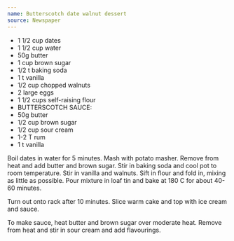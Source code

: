 ```yaml
---
name: Butterscotch date walnut dessert
source: Newspaper
---
```


* 1 1/2 cup dates
* 1 1/2 cup water
* 50g butter
* 1 cup brown sugar
* 1/2 t baking soda
* 1 t vanilla
* 1/2 cup chopped walnuts
* 2 large eggs
* 1 1/2 cups self-raising flour
* BUTTERSCOTCH SAUCE:
* 50g butter
* 1/2 cup brown sugar
* 1/2 cup sour cream
* 1-2 T rum
* 1 t vanilla

Boil dates in water for 5 minutes.  Mash with potato masher.  Remove from heat and add butter and brown sugar.  Stir in baking soda and cool pot to room temperature.  Stir in vanilla and walnuts.  Sift in flour and fold in, mixing as little as possible.  Pour mixture in loaf tin and bake at 180 C for about 40-60 minutes.

Turn out onto rack after 10 minutes.  Slice warm cake and top with ice cream and sauce.

To make sauce, heat butter and brown sugar over moderate heat.  Remove from heat and stir in sour cream and add flavourings.

